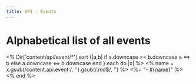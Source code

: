 ```yaml
---
title: API - Events
---
```


# Alphabetical list of all events

<% Dir['content/api/event/*'].sort {|a,b|
    if a.downcase == b.downcase
        a <=> b
    else
        a.downcase <=> b.downcase
    end
}.each do |x| %>
<% name = x.gsub(/content.api.event./, '').gsub(/.md$/, '') %>
<%= "- [#{name}](/api/event/#{name}/)" %>
<% end %>
